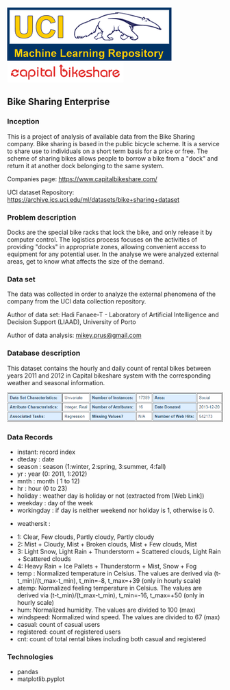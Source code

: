 <img src='./logo.gif'> <img src='./CaBi-logo_red.png'>
## Bike Sharing Enterprise 

### Inception
This is a project of analysis of available data from the Bike Sharing company. 
Bike sharing is based in the public bicycle scheme. It is a service to share use to individuals on a short term basis for a price or free. The scheme of sharing bikes allows people to borrow a bike from a "dock" and return it at another dock belonging to the same system.

Companies page: https://www.capitalbikeshare.com/

UCI dataset Repository: https://archive.ics.uci.edu/ml/datasets/bike+sharing+dataset


### Problem description

Docks are the special bike racks that lock the bike, and only release it by computer control. The logistics process focuses on the activities of providing "docks" in appropriate zones, allowing convenient access to equipment for any potential user. 
In the analyse we were analyzed external areas, get to know what affects the size of the demand.

### Data set

The data was collected in order to analyze the external phenomena of the company from the UCI data collection repository.

Author of data set: Hadi Fanaee-T - Laboratory of Artificial Intelligence and Decision Support (LIAAD), University of Porto

Author of data analysis: mikey.prus@gmail.com


### Database description 
This dataset contains the hourly and daily count of rental bikes between years 2011 and 2012 in Capital bikeshare system with the corresponding weather and seasonal information.


<img src='./data.png'>

### Data Records

- instant: record index
- dteday : date
- season : season (1:winter, 2:spring, 3:summer, 4:fall)
- yr : year (0: 2011, 1:2012)
- mnth : month ( 1 to 12)
- hr : hour (0 to 23)
- holiday : weather day is holiday or not (extracted from [Web Link])
- weekday : day of the week
- workingday : if day is neither weekend nor holiday is 1, otherwise is 0.

+ weathersit :
- 1: Clear, Few clouds, Partly cloudy, Partly cloudy
- 2: Mist + Cloudy, Mist + Broken clouds, Mist + Few clouds, Mist
- 3: Light Snow, Light Rain + Thunderstorm + Scattered clouds, Light Rain + Scattered clouds
- 4: Heavy Rain + Ice Pallets + Thunderstorm + Mist, Snow + Fog
- temp : Normalized temperature in Celsius. The values are derived via (t-t_min)/(t_max-t_min), t_min=-8, t_max=+39 (only in hourly scale)
- atemp: Normalized feeling temperature in Celsius. The values are derived via (t-t_min)/(t_max-t_min), t_min=-16, t_max=+50 (only in hourly scale)
- hum: Normalized humidity. The values are divided to 100 (max)
- windspeed: Normalized wind speed. The values are divided to 67 (max)
- casual: count of casual users
- registered: count of registered users
- cnt: count of total rental bikes including both casual and registered

### Technologies
* pandas
* matplotlib.pyplot